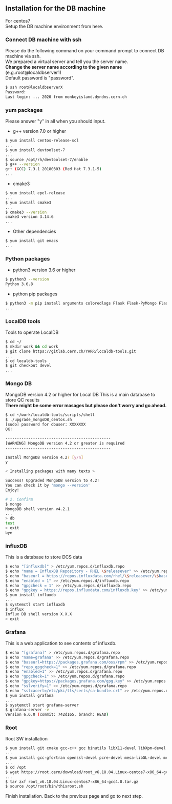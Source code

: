 ## Installation for the DB machine
For centos7<br>
Setup the DB machine environment from here.

### Connect DB machine with ssh

Please do the following command on your command prompt to connect DB machine via ssh.<br>
We prepared a virtual server and tell you the server name.<br>
**Change the server name according to the given name** (e.g.:root@localdbserver1)<br> 
Default password is "password".

```bash
$ ssh root@localdbserverX
Password: 
Last login: ... 2020 from monkeyisland.dyndns.cern.ch
```

### yum packages
Please answer "y" in all when you should input.
- g++ version 7.0 or higher
```bash
$ yum install centos-release-scl
...
$ yum install devtoolset-7
...
$ source /opt/rh/devtoolset-7/enable
$ g++ --version
g++ (GCC) 7.3.1 20180303 (Red Hat 7.3.1-5)
...
```

- cmake3

```bash
$ yum install epel-release
...
$ yum install cmake3
...
$ cmake3 --version
cmake3 version 3.14.6
...
```

- Other dependencies
```bash
$ yum install git emacs
...
```

### Python packages

- python3 version 3.6 or higher

```bash
$ python3 --version
Python 3.6.8
```

- python pip packages
```bash
$ python3 -m pip install arguments coloredlogs Flask Flask-PyMongo Flask-HTTPAuth Flask-Mail pdf2image Pillow prettytable pymongo python-dateutil PyYAML pytz plotly matplotlib numpy requests tzlocal itkdb influxdb pandas
...
```

### LocalDB tools
Tools to operate LocalDB
```bash
$ cd ~/
$ mkdir work && cd work
$ git clone https://gitlab.cern.ch/YARR/localdb-tools.git
...
$ cd localdb-tools
$ git checkout devel
...
```

### Mongo DB

MongoDB version 4.2 or higher for Local DB
This is a main database to store QC results<br>
**There might be some error masages but please don't worry and go ahead.**
```bash
$ cd ~/work/localdb-tools/scripts/shell
$ ./upgrade_mongoDB_centos.sh
[sudo] password for dbuser: XXXXXXX
OK!

----------------------------------------------
[WARNING] MongoDB version 4.2 or greater is required
----------------------------------------------

Install MongoDB version 4.2? [y/n]
y

< Installing packages with many texts >

Success! Upgraded MongoDB version to 4.2!
You can check it by 'mongo --version'
Enjoy!

# 2. Confirm
$ mongo
MongoDB shell version v4.2.1
...
> db
test
> exit
bye
```
### influxDB

This is a database to store DCS data<br>
```bash
$ echo "[influxdb]" > /etc/yum.repos.d/influxdb.repo
$ echo "name = InfluxDB Repository - RHEL \$releasever" >> /etc/yum.repos.d/influxdb.repo
$ echo "baseurl = https://repos.influxdata.com/rhel/\$releasever/\$basearch/stable" >> /etc/yum.repos.d/influxdb.repo
$ echo "enabled = 1" >> /etc/yum.repos.d/influxdb.repo
$ echo "gpgcheck = 1" >> /etc/yum.repos.d/influxdb.repo
$ echo "gpgkey = https://repos.influxdata.com/influxdb.key" >> /etc/yum.repos.d/influxdb.repo
$ yum install influxdb
...
$ systemctl start influxdb
$ influx
Influx DB shell version X.X.X
> exit
```
### Grafana
This is a web application to see contents of influxdb.
```bash
$ echo "[grafana]" > /etc/yum.repos.d/grafana.repo
$ echo "name=grafana" >> /etc/yum.repos.d/grafana.repo
$ echo "baseurl=https://packages.grafana.com/oss/rpm" >> /etc/yum.repos.d/grafana.repo
$ echo "repo_gpgcheck=1" >> /etc/yum.repos.d/grafana.repo
$ echo "enabled=1" >> /etc/yum.repos.d/grafana.repo
$ echo "gpgcheck=1" >> /etc/yum.repos.d/grafana.repo
$ echo "gpgkey=https://packages.grafana.com/gpg.key" >> /etc/yum.repos.d/grafana.repo
$ echo "sslverify=1" >> /etc/yum.repos.d/grafana.repo
$ echo "sslcacert=/etc/pki/tls/certs/ca-bundle.crt" >> /etc/yum.repos.d/grafana.repo
$ yum install grafana
...
$ systemctl start grafana-server
$ grafana-server -v
Version 6.6.0 (commit: 742d165, branch: HEAD)
```

### Root
Root SW installation
```bash
$ yum install git cmake gcc-c++ gcc binutils libX11-devel libXpm-devel libXft-devel libXext-devel
...
$ yum install gcc-gfortran openssl-devel pcre-devel mesa-libGL-devel mesa-libGLU-devel glew-devel ftgl-devel mysql-devel fftw-devel cfitsio-devel graphviz-devel avahi-compat-libdns_sd-devel python-devel libxml2-devel giflib wget
...
$ cd /opt
$ wget https://root.cern/download/root_v6.18.04.Linux-centos7-x86_64-gcc4.8.tar.gz
...
$ tar zxf root_v6.18.04.Linux-centos7-x86_64-gcc4.8.tar.gz
$ source /opt/root/bin/thisroot.sh
```
Finish installation. Back to the previous page and go to next step.
